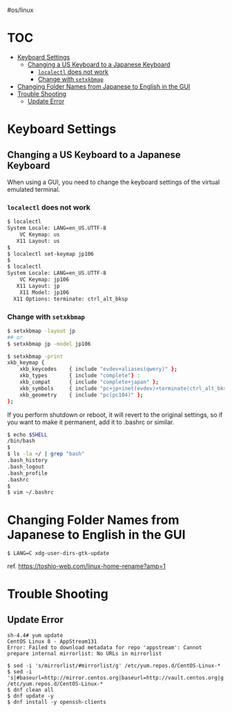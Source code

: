 #os/linux

# TOC <!-- omit in toc -->
- [Keyboard Settings](#keyboard-settings)
  - [Changing a US Keyboard to a Japanese Keyboard](#changing-a-us-keyboard-to-a-japanese-keyboard)
    - [`localectl` does not work](#localectl-does-not-work)
    - [Change with `setxkbmap`](#change-with-setxkbmap)
- [Changing Folder Names from Japanese to English in the GUI](#changing-folder-names-from-japanese-to-english-in-the-gui)
- [Trouble Shooting](#trouble-shooting)
  - [Update Error](#update-error)


# Keyboard Settings
## Changing a US Keyboard to a Japanese Keyboard
When using a GUI, you need to change the keyboard settings of the virtual emulated terminal.  
### `localectl` does not work
```zsh
$ localectl
System Locale: LANG=en_US.UTTF-8
    VC Keymap: us
   X11 Layout: us
$
$ localectl set-keymap jp106
$
$ localectl
System Locale: LANG=en_US.UTTF-8
    VC Keymap: jp106
   X11 Layout: jp
    X11 Model: jp106
  X11 Options: terminate: ctrl_alt_bksp
```
### Change with `setxkbmap`
```zsh
$ setxkbmap -layout jp
## or
$ setxkbmap jp -model jp106
```
```zsh
$ setxkbmap -print
xkb_keymap {
    xkb_keycodes    { include "evdev+aliases(qwery)" };
    xkb_types       { include "complete"} :
    xkb_compat      { include "complete+japan" };
    xkb_symbols     { include "pc+jp+inet(evdev)+terminate(ctrl_alt_bksp)" };
    xkb_geometry    { include "pc(pc104)" };
};
```
If you perform shutdown or reboot, it will revert to the original settings, so if you want to make it permanent, add it to .bashrc or similar.
```zsh
$ echo $SHELL
/bin/bash
$
$ ls -la ~/ | grep "bash"
.bash_history
.bash_logout
.bash_profile
.bashrc
$
$ vim ~/.bashrc
```
# Changing Folder Names from Japanese to English in the GUI
```
$ LANG=C xdg-user-dirs-gtk-update
```
ref. https://toshio-web.com/linux-home-rename?amp=1

# Trouble Shooting
## Update Error
```
sh-4.4# yum update
CentOS Linux 8 - AppStream131
Error: Failed to download metadata for repo 'appstream': Cannot prepare internal mirrorlist: No URLs in mirrorlist
```
```
$ sed -i 's/mirrorlist/#mirrorlist/g' /etc/yum.repos.d/CentOS-Linux-*
$ sed -i 's|#baseurl=http://mirror.centos.org|baseurl=http://vault.centos.org|g' /etc/yum.repos.d/CentOS-Linux-*
$ dnf clean all
$ dnf update -y
$ dnf install -y openssh-clients
```